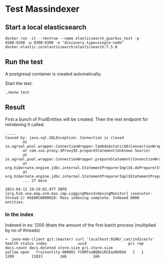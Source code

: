 # Test Massindexer

## Start a local elasticsearch

```shell script
docker run -it --rm=true --name elasticsearch_quarkus_test -p 9200:9200 -p 9300:9300 -e "discovery.type=single-node" docker.elastic.co/elasticsearch/elasticsearch:7.5.0
```

## Run the test

A postgresql container is created automatically.

Start the test:

```shell script
./mvnw test
```

## Result

First a bunch of  FruitEntities will be created.
Then the rest endpoint for reindexing it called.

```
.....
Caused by: java.sql.SQLException: Connection is closed
        at io.agroal.pool.wrapper.ConnectionWrapper.lambda$static$0(ConnectionWrapper.java:51)
        at com.sun.proxy.$Proxy92.prepareStatement(Unknown Source)
        at io.agroal.pool.wrapper.ConnectionWrapper.prepareStatement(ConnectionWrapper.java:616)
        at org.hibernate.engine.jdbc.internal.StatementPreparerImpl$5.doPrepare(StatementPreparerImpl.java:149)
        at org.hibernate.engine.jdbc.internal.StatementPreparerImpl$StatementPreparationTemplate.prepareStatement(StatementPreparerImpl.java:176)
        ... 27 more

2021-04-12 19:19:02,977 INFO  [org.hib.sea.map.orm.mas.imp.LoggingMassIndexingMonitor] (executor-thread-1) HSEARCH000028: Mass indexing complete. Indexed 8000 entities.
```

### In the index

Indexed in es: 1200 (thats the amount of the first batch process (multiplied by no of threads)

```
➜  zeno-mde-client git:(master) curl 'localhost:9200/_cat/indices?v'
health status index              uuid                   pri rep docs.count docs.deleted store.size pri.store.size
yellow open   fruitentity-000001 YCOM7soBQDeiRCEaoRUOSA   1   1       1200        11813        1mb            1mb
```
